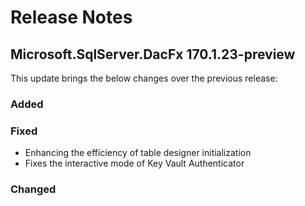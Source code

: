 # Release Notes

## Microsoft.SqlServer.DacFx 170.1.23-preview

This update brings the below changes over the previous release:

### Added

### Fixed
* Enhancing the efficiency of table designer initialization
* Fixes the interactive mode of Key Vault Authenticator
### Changed